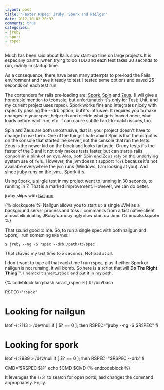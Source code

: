 ```yaml
---
layout: post
title: "Faster Rspec: Jruby, Spork and Nailgun"
date: 2012-10-02 20:32
comments: true
categories:
- jruby
- spork
- rspec
---
```


Much has been said about Rails slow start-up time on large projects. It is especially painful when
trying to do TDD and each test takes 30 seconds to run, mainly in startup time.

As a consequence, there have been many attempts to pre-load the Rails environment and have it ready to test. I tested some options
and saved 25 seconds on each test run.

<!-- more -->

The contenders for rails pre-loading are: [Spork][1], [Spin][2] and [Zeus][3]. (I will give a honorable mention to [tconsole][4], but unfortunately it's only
for Test::Unit, and my current project uses rspec). Spork works fine and integrates nicely with rspec by passing the --drb option,
but it's intrusive: It requires you to make changes to your spec_helper.rb and decide what gets loaded once, what loads before each run, etc.
It can cause subtle hard-to-catch issues, too.

Spin and Zeus are both unobtrusive, that is, your project doesn't have to change to use them. One of the things I hate about Spin is that the
output is on the console that started the server, not the console that ran the tests. Zeus is the newer kid on the block and looks fantastic.
On my tests it's the faster of the 3 and it not only makes tests faster, but can start a rails console in a blink of an eye. Alas,  both Spin and
Zeus rely on the underlying system use of ```fork```. However, the jvm doesn't support ```fork``` because it's not available everywhere the jvm
runs (Windows, I am looking at you).	 And since jruby runs on the jvm... Spork it is.

Using Spork, a single test in my project went to running in 30 seconds, to running in 7. That is a marked improvement. However, we can do better.

jruby ships with [Nailgun][5]:

{% blockquote  %}
Nailgun allows you to start up a single JVM as a background server process and toss it commands from a fast native client almost eliminating JRuby's annoyingly slow start up time.
{% endblockquote %}

That sound good to me. So, to run a single spec with both nailgun and Spork, I run something like this:

```
$ jruby --ng -S rspec --drb /path/to/spec
```

That shaves my test time to 5 seconds. Not bad at all.

I don't want to type all that each time I run rspec, plus if either Spork or nailgun is not running, it will bomb. So here is a script
that will **Do The Right Thing &trade;**. I named it smart_rspec and put it in my path:

{% codeblock lang:bash smart_rspec %}
#! /bin/bash

RSPEC="rspec"

# Looking for nailgun
lsof -i :2113 > /dev/null
if [ $? == 0 ]; then
	RSPEC="jruby --ng -S $RSPEC"
fi

# Looking for spork
lsof -i :8989 > /dev/null
if [ $? == 0 ]; then
	RSPEC="$RSPEC --drb"
fi

CMD="$RSPEC $@"
echo $CMD
$CMD
{% endcodeblock %}

It leverages the ```lsof``` to search for open ports, and changes the command appropriately. Enjoy.

[1]: https://github.com/sporkrb/spork
[2]: https://github.com/jstorimer/spin
[3]: https://github.com/burke/zeus
[4]: https://github.com/commondream/tconsole
[5]: http://kenai.com/projects/jruby/pages/JRubyWithNailgun